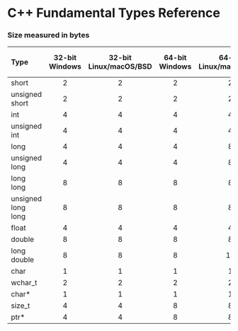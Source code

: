 # C++ Fundamental Types Reference
### Size measured in bytes

| Type               | 32-bit Windows | 32-bit Linux/macOS/BSD | 64-bit Windows | 64-bit Linux/macOS/BSD | Printf Format Specifier |
|:-------------------|:--------------:|:----------------------:|:--------------:|:----------------------:|------------------------:|
| short              |       2        |           2            |       2        |           2            |                     %hd |
| unsigned short     |       2        |           2            |       2        |           2            |                     %hu |
| int                |       4        |           4            |       4        |           4            |                      %d |
| unsigned int       |       4        |           4            |       4        |           4            |                      %u |
| long               |       4        |           4            |       4        |           8            |                     %ld |
| unsigned long      |       4        |           4            |       4        |           8            |                     %lu |
| long long          |       8        |           8            |       8        |           8            |                    %lld |
| unsigned long long |       8        |           8            |       8        |           8            |                    %llu |
| float              |       4        |           4            |       4        |           4            |                      %g |
| double             |       8        |           8            |       8        |           8            |                     %lg |
| long double        |       8        |           8            |       8        |           16           |                     %Lg |
| char               |       1        |           1            |       1        |           1            |                      %c |
| wchar_t            |       2        |           2            |       2        |           2            |                     %lc |
| char*              |       1        |           1            |       1        |           1            |                      %s |
| size_t             |       4        |           4            |       8        |           8            |                     %zd |
| ptr*               |       4        |           4            |       8        |           8            |                      %p |